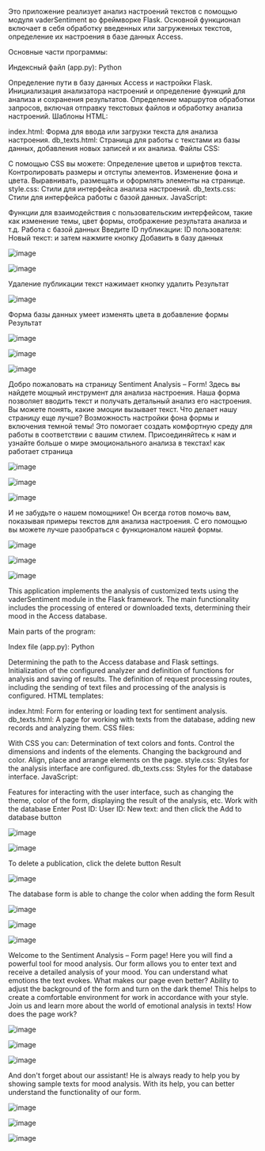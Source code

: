 Это приложение реализует анализ настроений текстов с помощью модуля vaderSentiment во фреймворке Flask. Основной функционал включает в себя обработку введенных или загруженных текстов, определение их настроения в базе данных Access.

Основные части программы:

Индексный файл (app.py):
Python 

Определение пути в базу данных Access и настройки Flask.
Инициализация анализатора настроений и определение функций для анализа и сохранения результатов.
Определение маршрутов обработки запросов, включая отправку текстовых файлов и обработку анализа настроений.
Шаблоны HTML:

index.html: Форма для ввода или загрузки текста для анализа настроения.
db_texts.html: Страница для работы с текстами из базы данных, добавления новых записей и их анализа.
Файлы CSS:

С помощью CSS вы можете:
Определение цветов и шрифтов текста.
Контролировать размеры и отступы элементов.
Изменение фона и цвета.
Выравнивать, размещать и оформлять элементы на странице.
style.css: Стили для интерфейса анализа настроений.
db_texts.css: Стили для интерфейса работы с базой данных.
JavaScript:



Функции для взаимодействия с пользовательским интерфейсом, такие как изменение темы, цвет формы, отображение результата анализа и т.д.
Работа с базой данных
Введите 
ID публикации:
ID пользователя:
Новый текст:
и затем нажмите кнопку Добавить в базу данных

![image](https://github.com/YuraGolinsky/Sentiment-Analysis/assets/134283897/45e5aeec-2415-4ef1-b9a8-90d3791bdaf5)

![image](https://github.com/YuraGolinsky/Sentiment-Analysis/assets/134283897/2e0e085c-e902-4be0-97ea-d1b1fe945167)

Удаление публикации текст нажимает кнопку удалить
Результат

![image](https://github.com/YuraGolinsky/Sentiment-Analysis/assets/134283897/a2b43012-ac8c-427f-b022-d676b02e49e8)

Форма базы данных умеет изменять цвета в добавление формы
Результат

![image](https://github.com/YuraGolinsky/Sentiment-Analysis/assets/134283897/083ad2fa-3605-4b57-be76-90b11275b338)

![image](https://github.com/YuraGolinsky/Sentiment-Analysis/assets/134283897/af5f97a8-0e2a-48b2-ae4f-081cc404e8c4)

![image](https://github.com/YuraGolinsky/Sentiment-Analysis/assets/134283897/04637810-4c07-4845-ae46-a80361cc98ac)


Добро пожаловать на страницу Sentiment Analysis – Form!
Здесь вы найдете мощный инструмент для анализа настроения. Наша форма позволяет вводить текст и получать детальный анализ его настроения. Вы можете понять, какие эмоции вызывает текст.
Что делает нашу страницу еще лучше? Возможность настройки фона формы и включения темной темы! Это помогает создать комфортную среду для работы в соответствии с вашим стилем.
Присоединяйтесь к нам и узнайте больше о мире эмоционального анализа в текстах!
как работает страница

![image](https://github.com/YuraGolinsky/Sentiment-Analysis/assets/134283897/e5425edc-fd35-4c7d-a8b1-86c60e46cfe2)

![image](https://github.com/YuraGolinsky/Sentiment-Analysis/assets/134283897/a505b61e-457b-4564-8676-7a1bfad8b596)

![image](https://github.com/YuraGolinsky/Sentiment-Analysis/assets/134283897/ccb29295-2c20-468d-ad81-e178ee66812c)



И не забудьте о нашем помощнике! Он всегда готов помочь вам, показывая примеры текстов для анализа настроения. С его помощью вы можете лучше разобраться с функционалом нашей формы.

![image](https://github.com/YuraGolinsky/Sentiment-Analysis/assets/134283897/08defc17-27fc-4e11-be3f-6cc641a46c95)

![image](https://github.com/YuraGolinsky/Sentiment-Analysis/assets/134283897/798a6c55-33c2-41d0-b4cd-d21268b8126e)

![image](https://github.com/YuraGolinsky/Sentiment-Analysis/assets/134283897/3943a74d-6621-421b-8d87-3e43a9e56f16)

















This application implements the analysis of customized texts using the vaderSentiment module in the Flask framework. The main functionality includes the processing of entered or downloaded texts, determining their mood in the Access database.

Main parts of the program:

Index file (app.py):
Python 

Determining the path to the Access database and Flask settings.
Initialization of the configured analyzer and definition of functions for analysis and saving of results.
The definition of request processing routes, including the sending of text files and processing of the analysis is configured.
HTML templates:

index.html: Form for entering or loading text for sentiment analysis.
db_texts.html: A page for working with texts from the database, adding new records and analyzing them.
CSS files:

With CSS you can:
Determination of text colors and fonts.
Control the dimensions and indents of the elements.
Changing the background and color.
Align, place and arrange elements on the page.
style.css: Styles for the analysis interface are configured.
db_texts.css: Styles for the database interface.
JavaScript:



Features for interacting with the user interface, such as changing the theme, color of the form, displaying the result of the analysis, etc.
Work with the database
Enter 
Post ID:
User ID:
New text:
and then click the Add to database button

![image](https://github.com/YuraGolinsky/Sentiment-Analysis/assets/134283897/45e5aeec-2415-4ef1-b9a8-90d3791bdaf5)

![image](https://github.com/YuraGolinsky/Sentiment-Analysis/assets/134283897/2e0e085c-e902-4be0-97ea-d1b1fe945167)

To delete a publication, click the delete button
Result

![image](https://github.com/YuraGolinsky/Sentiment-Analysis/assets/134283897/a2b43012-ac8c-427f-b022-d676b02e49e8)

The database form is able to change the color when adding the form
Result

![image](https://github.com/YuraGolinsky/Sentiment-Analysis/assets/134283897/083ad2fa-3605-4b57-be76-90b11275b338)

![image](https://github.com/YuraGolinsky/Sentiment-Analysis/assets/134283897/af5f97a8-0e2a-48b2-ae4f-081cc404e8c4)

![image](https://github.com/YuraGolinsky/Sentiment-Analysis/assets/134283897/04637810-4c07-4845-ae46-a80361cc98ac)


Welcome to the Sentiment Analysis – Form page!
Here you will find a powerful tool for mood analysis. Our form allows you to enter text and receive a detailed analysis of your mood. You can understand what emotions the text evokes.
What makes our page even better? Ability to adjust the background of the form and turn on the dark theme! This helps to create a comfortable environment for work in accordance with your style.
Join us and learn more about the world of emotional analysis in texts!
How does the page work?

![image](https://github.com/YuraGolinsky/Sentiment-Analysis/assets/134283897/e5425edc-fd35-4c7d-a8b1-86c60e46cfe2)

![image](https://github.com/YuraGolinsky/Sentiment-Analysis/assets/134283897/a505b61e-457b-4564-8676-7a1bfad8b596)

![image](https://github.com/YuraGolinsky/Sentiment-Analysis/assets/134283897/ccb29295-2c20-468d-ad81-e178ee66812c)




And don't forget about our assistant! He is always ready to help you by showing sample texts for mood analysis. With its help, you can better understand the functionality of our form.

![image](https://github.com/YuraGolinsky/Sentiment-Analysis/assets/134283897/08defc17-27fc-4e11-be3f-6cc641a46c95)

![image](https://github.com/YuraGolinsky/Sentiment-Analysis/assets/134283897/798a6c55-33c2-41d0-b4cd-d21268b8126e)

![image](https://github.com/YuraGolinsky/Sentiment-Analysis/assets/134283897/3943a74d-6621-421b-8d87-3e43a9e56f16)






